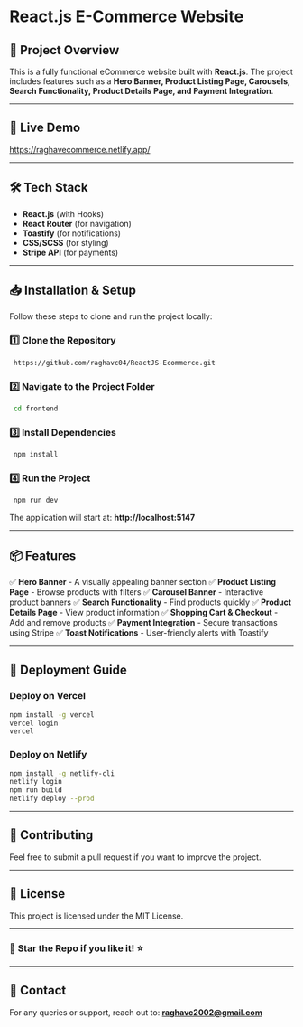 # React.js E-Commerce Website

## 📌 Project Overview
This is a fully functional eCommerce website built with **React.js**. The project includes features such as a **Hero Banner, Product Listing Page, Carousels, Search Functionality, Product Details Page, and Payment Integration**.

---

## 🚀 Live Demo
https://raghavecommerce.netlify.app/

---

## 🛠️ Tech Stack
- **React.js** (with Hooks)
- **React Router** (for navigation)
- **Toastify** (for notifications)
- **CSS/SCSS** (for styling)
- **Stripe API** (for payments)

---

## 📥 Installation & Setup
Follow these steps to clone and run the project locally:

### 1️⃣ Clone the Repository
```sh
 https://github.com/raghavc04/ReactJS-Ecommerce.git
```

### 2️⃣ Navigate to the Project Folder
```sh
 cd frontend
```

### 3️⃣ Install Dependencies
```sh
 npm install
```

### 4️⃣ Run the Project
```sh
 npm run dev
```
The application will start at: **http://localhost:5147**

---

## 📦 Features
✅ **Hero Banner** - A visually appealing banner section
✅ **Product Listing Page** - Browse products with filters
✅ **Carousel Banner** - Interactive product banners
✅ **Search Functionality** - Find products quickly
✅ **Product Details Page** - View product information
✅ **Shopping Cart & Checkout** - Add and remove products
✅ **Payment Integration** - Secure transactions using Stripe
✅ **Toast Notifications** - User-friendly alerts with Toastify

---

## 🚀 Deployment Guide
### **Deploy on Vercel**
```sh
npm install -g vercel
vercel login
vercel
```

### **Deploy on Netlify**
```sh
npm install -g netlify-cli
netlify login
npm run build
netlify deploy --prod
```

---

## 🤝 Contributing
Feel free to submit a pull request if you want to improve the project.

---

## 📜 License
This project is licensed under the MIT License.

---

### 🌟 **Star the Repo if you like it!** ⭐

---

## 📧 Contact
For any queries or support, reach out to: **raghavc2002@gmail.com**

